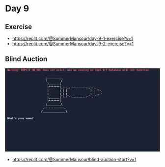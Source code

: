 # Day 9

## Exercise

- https://replit.com/@SummerMansour/day-9-1-exercise?v=1
- https://replit.com/@SummerMansour/day-9-2-exercise?v=1

## Blind Auction

![secret auction](secret_auction.gif)

- https://replit.com/@SummerMansour/blind-auction-start?v=1
